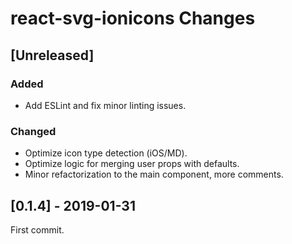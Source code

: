 # react-svg-ionicons Changes

## \[Unreleased]

### Added

- Add ESLint and fix minor linting issues.

### Changed

- Optimize icon type detection (iOS/MD).
- Optimize logic for merging user props with defaults.
- Minor refactorization to the main component, more comments.

## \[0.1.4] - 2019-01-31

First commit.
